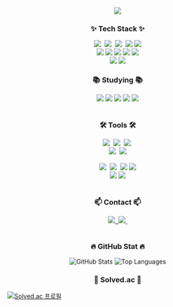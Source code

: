 <!--타이틀 부분-->
<div align="center">
  <img src="https://capsule-render.vercel.app/api?type=waving&color=auto&height=300&section=header&text=WELECOME%20%to-nl-KEONHO's%20%GITHUB%20&fontSize=60" />
</div>

<!--내용 부분-->
<h3 align="center">✨ Tech Stack ✨</h3>
<div align="center">
  <img src="https://img.shields.io/badge/react-20232a.svg?style=for-the-badge&logo=react&logoColor=61DAFB" />&nbsp
  <img src="https://img.shields.io/badge/javascript-F7DF1E.svg?style=for-the-badge&logo=javascript&logoColor=20232a" />&nbsp
  <img src="https://img.shields.io/badge/html5-E34F26.svg?style=for-the-badge&logo=html5&logoColor=white" />&nbsp
  <img src="https://img.shields.io/badge/Java-007396.svg?style=for-the-badge&logo=java&logoColor=FFFFFF" />
  <img src="https://img.shields.io/badge/Python-3776AB.svg?style=for-the-badge&logo=python&logoColor=FFFFFF" />
</div>

<div align="center">
  <img src="https://img.shields.io/badge/Spring%20Boot-6DB33F.svg?style=for-the-badge&logo=springboot&logoColor=FFFFFF" />
  <img src="https://img.shields.io/badge/Redis-DC382D.svg?style=for-the-badge&logo=redis&logoColor=FFFFFF" />
  <img src="https://img.shields.io/badge/Next.js-000000.svg?style=for-the-badge&logo=next.js&logoColor=FFFFFF" />
  <img src="https://img.shields.io/badge/TensorFlow-FF6F00.svg?style=for-the-badge&logo=tensorflow&logoColor=FFFFFF" />
  <img src="https://img.shields.io/badge/Node.js-339933.svg?style=for-the-badge&logo=node.js&logoColor=FFFFFF" />
</div>

<div align="center">
  <img src="https://img.shields.io/badge/MariaDB-003545.svg?style=for-the-badge&logo=mariadb&logoColor=FFFFFF" />
  <img src="https://img.shields.io/badge/MySQL-4479A1.svg?style=for-the-badge&logo=mysql&logoColor=FFFFFF" />
</div>

<h3 align="center">📚 Studying 📚</h3>
<div align="center">
  <img src="https://img.shields.io/badge/Docker-2496ED.svg?style=for-the-badge&logo=docker&logoColor=FFFFFF" />
  <img src="https://img.shields.io/badge/Amazon%20S3-569A31.svg?style=for-the-badge&logo=amazons3&logoColor=FFFFFF" />
  <img src="https://img.shields.io/badge/Amazon%20EC2-FF9900.svg?style=for-the-badge&logo=amazonec2&logoColor=FFFFFF" />
  <img src="https://img.shields.io/badge/RDB-4285F4.svg?style=for-the-badge" />
  <img src="https://img.shields.io/badge/GitHub%20Actions-2088FF.svg?style=for-the-badge&logo=githubactions&logoColor=FFFFFF" />
</div>

<br>

<h3 align="center">🛠 Tools 🛠</h3>

<!-- 협업 관련 툴 -->
<div align="center">
  <img src="https://img.shields.io/badge/git-F05033.svg?style=for-the-badge&logo=git&logoColor=white" />&nbsp
  <img src="https://img.shields.io/badge/github-181717.svg?style=for-the-badge&logo=github&logoColor=white" />&nbsp
  <img src="https://img.shields.io/badge/Notion-F3F3F3.svg?style=for-the-badge&logo=notion&logoColor=black" />&nbsp
</div>

<div align="center">
  <img src="https://img.shields.io/badge/figma-F24E1E.svg?style=for-the-badge&logo=figma&logoColor=white" />&nbsp
  <img src="https://img.shields.io/badge/Creatie.ai-DDDDDD.svg?style=for-the-badge" />
</div>

<br>

<!-- 개발 관련 툴-->
<div align="center">
  <img src="https://img.shields.io/badge/VSCode-2C2C32.svg?style=for-the-badge&logo=visual-studio-code&logoColor=22ABF3" />&nbsp
  <img src="https://img.shields.io/badge/jupyter-2C2C32.svg?style=for-the-badge&logo=jupyter&logoColor=F37726" />&nbsp
  <img src="https://img.shields.io/badge/Cursor-2C2C32.svg?style=for-the-badge" />
  <img src="https://img.shields.io/badge/IntelliJ%20IDEA-000000.svg?style=for-the-badge&logo=intellij-idea&logoColor=FFFFFF" />
</div>

<div align="center">
  <img src="https://img.shields.io/badge/MySQL%20Workbench-F29111.svg?style=for-the-badge&logo=mysqlworkbench&logoColor=FFFFFF" />
  <img src="https://img.shields.io/badge/DBeaver-3F909E.svg?style=for-the-badge&logo=dbeaver&logoColor=FFFFFF" />
</div>

<br>

<h3 align="center">📫 Contact 📫</h3>
<div align="center">
  <a href="https://velog.io/@oka1313">
    <img src="https://img.shields.io/badge/Velog-1EBC8F?style=for-the-badge&logo=velog&logoColor=white" />&nbsp
  </a>
  <a href="mailto:oka1313@gmail.com">
    <img
      src="https://img.shields.io/badge/oka1313@gmail.com-D14836?style=for-the-badge&logo=gmail&logoColor=white"/>&nbsp
  </a>
</div>

<br>

<h3 align="center">🔥 GitHub Stat 🔥</h3>

<p align="center">
  <img src="https://github-readme-stats.vercel.app/api?username=KIMKEONHO&show_icons=true&theme=radical" alt="GitHub Stats" />
  <img src="https://github-readme-stats.vercel.app/api/top-langs/?username=KIMKEONHO&layout=compact&theme=radical" alt="Top Languages" />
</p>

<h3 align="center">🚨 Solved.ac 🚨</h3>

[![Solved.ac 프로필](http://mazassumnida.wtf/api/v2/generate_badge?boj=jerry6475)](https://solved.ac/jerry6475)

